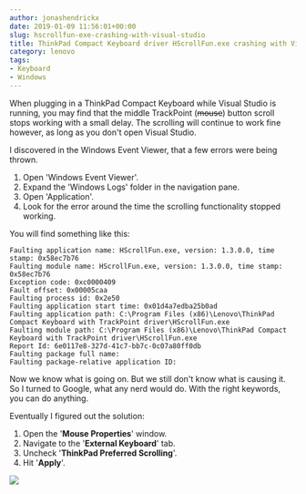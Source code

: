 ```yaml
---
author: jonashendrickx
date: 2019-01-09 11:56:01+00:00
slug: hscrollfun-exe-crashing-with-visual-studio
title: ThinkPad Compact Keyboard driver HScrollFun.exe crashing with Visual Studio
category: lenovo
tags:
- Keyboard
- Windows
---
```

When plugging in a ThinkPad Compact Keyboard while Visual Studio is running, you may find that the middle TrackPoint (<del>mouse</del>) button scroll stops working with a small delay. The scrolling will continue to work fine however, as long as you don't open Visual Studio.

I discovered in the Windows Event Viewer, that a few errors were being thrown.

  1. Open 'Windows Event Viewer'.
  2. Expand the 'Windows Logs' folder in the navigation pane.
  3. Open 'Application'. 	
  4. Look for the error around the time the scrolling functionality stopped working.

You will find something like this:
    
    Faulting application name: HScrollFun.exe, version: 1.3.0.0, time stamp: 0x58ec7b76
    Faulting module name: HScrollFun.exe, version: 1.3.0.0, time stamp: 0x58ec7b76
    Exception code: 0xc0000409
    Fault offset: 0x00005caa
    Faulting process id: 0x2e50
    Faulting application start time: 0x01d4a7edba25b0ad
    Faulting application path: C:\Program Files (x86)\Lenovo\ThinkPad Compact Keyboard with TrackPoint driver\HScrollFun.exe
    Faulting module path: C:\Program Files (x86)\Lenovo\ThinkPad Compact Keyboard with TrackPoint driver\HScrollFun.exe
    Report Id: 6e0117e8-327d-41c7-bb7c-0c07a80ff0db
    Faulting package full name: 
    Faulting package-relative application ID: 
    
Now we know what is going on. But we still don't know what is causing it. So I turned to Google, what any nerd would do. With the right keywords, you can do anything.

Eventually I figured out the solution:

  1. Open the '**Mouse Properties**' window.
  2. Navigate to the '**External Keyboard**' tab.
  3. Uncheck '**ThinkPad Preferred Scrolling**'. 	
  4. Hit '**Apply**'.

![](/assets/img/posts/thinkscopes/2019/01/mouseproperties_thinkpadpreferredscrolling-385x512.jpg)